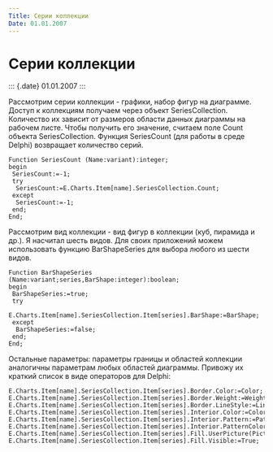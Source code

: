 ```yaml
---
Title: Серии коллекции
Date: 01.01.2007
---
```



Серии коллекции
===============

::: {.date}
01.01.2007
:::

Рассмотрим серии коллекции - графики, набор фигур на диаграмме. Доступ к
коллекциям получаем через объект SeriesCollection. Количество их зависит
от размеров области данных диаграммы на рабочем листе. Чтобы получить
его значение, считаем поле Count объекта SeriesCollection. Функция
SeriesCount (для работы в среде Delphi) возвращает количество серий.

    Function SeriesCount (Name:variant):integer;
    begin
     SeriesCount:=-1;
     try
      SeriesCount:=E.Charts.Item[name].SeriesCollection.Count;
     except
      SeriesCount:=-1;
     end;
    End;

 

Рассмотрим вид коллекции - вид фигур в коллекции (куб, пирамида и др.).
Я насчитал шесть видов. Для своих приложений можем использовать функцию
BarShapeSeries для выбора любого из шести видов.

    Function BarShapeSeries (Name:variant;series,BarShape:integer):boolean;
    begin
     BarShapeSeries:=true;
     try
      E.Charts.Item[name].SeriesCollection.Item[series].BarShape:=BarShape;
     except
      BarShapeSeries:=false;
     end;
    End;

 

Остальные параметры: параметры границы и областей коллекции аналогичны
параметрам любых областей диаграммы. Привожу их краткий список в виде
операторов для Delphi:

    E.Charts.Item[name].SeriesCollection.Item[series].Border.Color:=Color;
    E.Charts.Item[name].SeriesCollection.Item[series].Border.Weight:=Weight;
    E.Charts.Item[name].SeriesCollection.Item[series].Border.LineStyle:=LineStyle;
    E.Charts.Item[name].SeriesCollection.Item[series].Interior.Color:=Color;
    E.Charts.Item[name].SeriesCollection.Item[series].Interior.Pattern:=Pattern;
    E.Charts.Item[name].SeriesCollection.Item[series].Interior.PatternColor:=PatternColor;
    E.Charts.Item[name].SeriesCollection.Item[series].Fill.UserPicture(PictureFile:=File_);
    E.Charts.Item[name].SeriesCollection.Item[series].Fill.Visible:=True;

 
